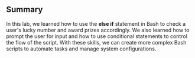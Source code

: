## Summary

In this lab, we learned how to use the **else if** statement in Bash to check a user's lucky number and award prizes accordingly. We also learned how to prompt the user for input and how to use conditional statements to control the flow of the script. With these skills, we can create more complex Bash scripts to automate tasks and manage system configurations.
